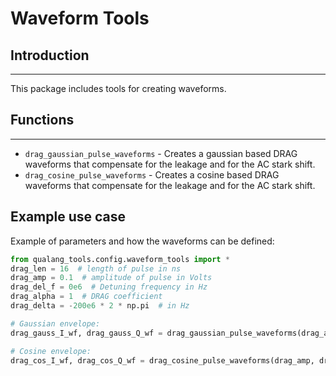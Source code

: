 # Waveform Tools

## Introduction
---------------
This package includes tools for creating waveforms. 

## Functions
------------
* `drag_gaussian_pulse_waveforms` - Creates a gaussian based DRAG waveforms that compensate for the leakage and for the AC stark shift.
* `drag_cosine_pulse_waveforms` - Creates a cosine based DRAG waveforms that compensate for the leakage and for the AC stark shift.

## Example use case
Example of parameters and how the waveforms can be defined:

```python
from qualang_tools.config.waveform_tools import *
drag_len = 16  # length of pulse in ns
drag_amp = 0.1  # amplitude of pulse in Volts
drag_del_f = 0e6  # Detuning frequency in Hz
drag_alpha = 1  # DRAG coefficient
drag_delta = -200e6 * 2 * np.pi  # in Hz

# Gaussian envelope:
drag_gauss_I_wf, drag_gauss_Q_wf = drag_gaussian_pulse_waveforms(drag_amp, drag_len, drag_len / 5, drag_alpha, drag_delta, drag_del_f, subtracted=False)  # pi pulse

# Cosine envelope:
drag_cos_I_wf, drag_cos_Q_wf = drag_cosine_pulse_waveforms(drag_amp, drag_len, drag_alpha, drag_delta, drag_del_f)  # pi pulse
```
